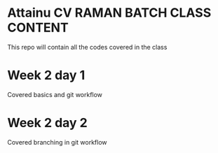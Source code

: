 # Attainu CV RAMAN BATCH CLASS CONTENT

This repo will contain all the codes covered in the class

# Week 2 day 1
Covered basics and git workflow

# Week 2 day 2
Covered branching in git workflow

